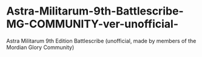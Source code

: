 # Astra-Militarum-9th-Battlescribe-MG-COMMUNITY-ver-unofficial-
Astra Militarum 9th Edition Battlescribe (unofficial, made by members of the Mordian Glory Community)
